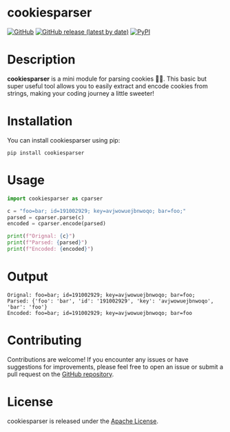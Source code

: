 # cookiesparser

[![GitHub](https://img.shields.io/github/license/farhaanaliii/cookiesparser)](https://github.com/farhaanaliii/cookiesparser/blob/main/LICENSE)
[![GitHub release (latest by date)](https://img.shields.io/github/v/release/farhaanaliii/cookiesparser)](https://github.com/farhaanaliii/cookiesparser/releases)
[![PyPI](https://img.shields.io/pypi/v/cookiesparser)](https://pypi.org/project/cookiesparser/)

# Description
**cookiesparser** is a mini module for parsing cookies 🍪✨. This basic but super useful tool allows you to easily extract and encode cookies from strings, making your coding journey a little sweeter!

# Installation
You can install cookiesparser using pip:
```
pip install cookiesparser
```

# Usage
```python
import cookiesparser as cparser

c = "foo=bar; id=191002929; key=avjwowuejbnwoqo; bar=foo;"
parsed = cparser.parse(c)
encoded = cparser.encode(parsed)

print(f"Orignal: {c}")
print(f"Parsed: {parsed}")
print(f"Encoded: {encoded}")
```
 # Output
 ```
Orignal: foo=bar; id=191002929; key=avjwowuejbnwoqo; bar=foo;
Parsed: {'foo': 'bar', 'id': '191002929', 'key': 'avjwowuejbnwoqo', 'bar': 'foo'}
Encoded: foo=bar; id=191002929; key=avjwowuejbnwoqo; bar=foo
```

# Contributing
Contributions are welcome! If you encounter any issues or have suggestions for improvements, please feel free to open an issue or submit a pull request on the [GitHub repository](https://github.com/farhaanaliii/cookiesparser).

# License
cookiesparser is released under the [Apache License](https://github.com/farhaanaliii/cookiesparser/blob/main/LICENSE).

